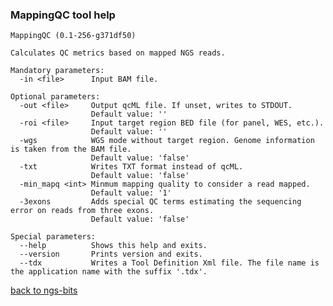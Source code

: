 ### MappingQC tool help
	MappingQC (0.1-256-g371df50)
	
	Calculates QC metrics based on mapped NGS reads.
	
	Mandatory parameters:
	  -in <file>      Input BAM file.
	
	Optional parameters:
	  -out <file>     Output qcML file. If unset, writes to STDOUT.
	                  Default value: ''
	  -roi <file>     Input target region BED file (for panel, WES, etc.).
	                  Default value: ''
	  -wgs            WGS mode without target region. Genome information is taken from the BAM file.
	                  Default value: 'false'
	  -txt            Writes TXT format instead of qcML.
	                  Default value: 'false'
	  -min_mapq <int> Minmum mapping quality to consider a read mapped.
	                  Default value: '1'
	  -3exons         Adds special QC terms estimating the sequencing error on reads from three exons.
	                  Default value: 'false'
	
	Special parameters:
	  --help          Shows this help and exits.
	  --version       Prints version and exits.
	  --tdx           Writes a Tool Definition Xml file. The file name is the application name with the suffix '.tdx'.
	
[back to ngs-bits](https://github.com/marc-sturm/ngs-bits)